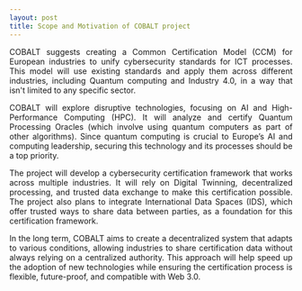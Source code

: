 ```yaml
---
layout: post
title: Scope and Motivation of COBALT project
---
```


<div style="text-align: justify;">
COBALT suggests creating a Common Certification Model (CCM) for European industries to unify cybersecurity standards for ICT processes. This model will use existing standards and apply them across different industries, including Quantum computing and Industry 4.0, in a way that isn't limited to any specific sector.  

COBALT will explore disruptive technologies, focusing on AI and High-Performance Computing (HPC). It will analyze and certify Quantum Processing Oracles (which involve using quantum computers as part of other algorithms). Since quantum computing is crucial to Europe’s AI and computing leadership, securing this technology and its processes should be a top priority.  

The project will develop a cybersecurity certification framework that works across multiple industries. It will rely on Digital Twinning, decentralized processing, and trusted data exchange to make this certification possible. The project also plans to integrate International Data Spaces (IDS), which offer trusted ways to share data between parties, as a foundation for this certification framework.  

In the long term, COBALT aims to create a decentralized system that adapts to various conditions, allowing industries to share certification data without always relying on a centralized authority. This approach will help speed up the adoption of new technologies while ensuring the certification process is flexible, future-proof, and compatible with Web 3.0.  
</div>
